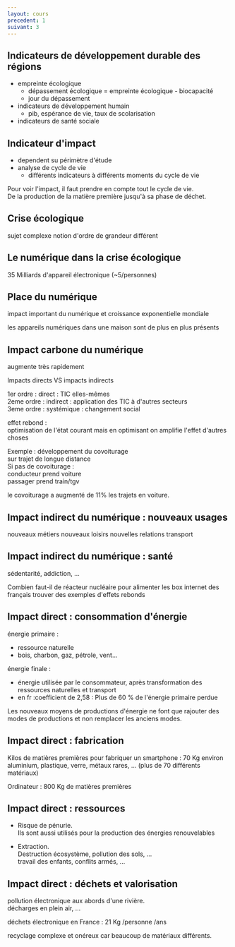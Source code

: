 ```yaml
---
layout: cours
precedent: 1
suivant: 3
---
```


## Indicateurs de développement durable des régions
- empreinte écologique
	- dépassement écologique = empreinte écologique - biocapacité
	- jour du dépassement
- indicateurs de développement humain
	- pib, espérance de vie, taux de scolarisation
- indicateurs de santé sociale

## Indicateur d'impact
- dependent su périmètre d'étude
- analyse de cycle de vie
	- différents indicateurs à différents moments du cycle de vie

Pour voir l'impact, il faut prendre en compte tout le cycle de vie.  
De la production de la matière première jusqu'à sa phase de déchet.

## Crise écologique
sujet complexe
notion d'ordre de grandeur différent

## Le numérique dans la crise écologique

35 Milliards d'appareil électronique (~5/personnes)

## Place du numérique
impact important du numérique et croissance exponentielle mondiale

les appareils numériques dans une maison sont de plus en plus présents

## Impact carbone du numérique
augmente très rapidement

Impacts directs VS impacts indirects

1er ordre : direct : TIC elles-mêmes  
2eme ordre : indirect : application des TIC à d'autres secteurs  
3eme ordre : systémique : changement social

effet rebond :  
optimisation de l'état courant mais en optimisant on amplifie l'effet d'autres choses

Exemple : développement du covoiturage  
sur trajet de longue distance  
Si pas de covoiturage :  
conducteur prend voiture  
passager prend train/tgv

le covoiturage a augmenté de 11% les trajets en voiture.

## Impact indirect du numérique : nouveaux usages

nouveaux métiers
nouveaux loisirs
nouvelles relations
transport

## Impact indirect du numérique : santé

sédentarité, addiction, ...

Combien faut-il de réacteur nucléaire pour alimenter les box internet des français
trouver des exemples d'effets rebonds

## Impact direct : consommation d'énergie

énergie primaire :
- ressource naturelle
- bois, charbon, gaz, pétrole, vent...

énergie finale :
- énergie utilisée par le consommateur, après transformation des ressources naturelles et transport
- en fr :coefficient de 2,58 : Plus de 60 % de l'énergie primaire perdue

Les nouveaux moyens de productions d'énergie ne font que rajouter des modes de productions et non remplacer les anciens modes.

## Impact direct : fabrication
Kilos de matières premières pour fabriquer un smartphone : 70 Kg environ
aluminium, plastique, verre, métaux rares, ... (plus de 70 différents matériaux)

Ordinateur : 800 Kg de matières premières

## Impact direct : ressources

- Risque de pénurie.  
Ils sont aussi utilisés pour la production des énergies renouvelables

- Extraction.  
Destruction écosystème, pollution des sols, ...  
travail des enfants, conflits armés, ...

## Impact direct : déchets et valorisation

pollution électronique aux abords d'une rivière.  
décharges en plein air, ...

déchets électronique en France : 21 Kg /personne /ans

recyclage complexe et onéreux car beaucoup de matériaux différents.
